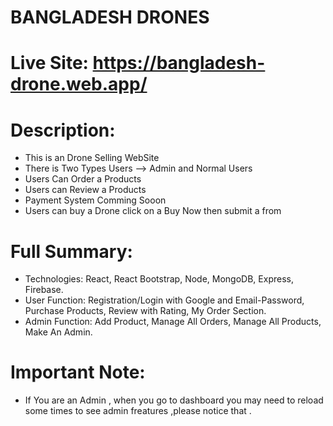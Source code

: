 # BANGLADESH DRONES
# Live Site: https://bangladesh-drone.web.app/
# Description:
* This is an Drone Selling WebSite
* There is Two Types Users --> Admin and Normal Users 
 * Users Can Order a Products
 * Users can Review a Products
 * Payment System Comming Sooon
 * Users can buy a Drone click on a Buy Now then submit a from

# Full Summary:
* Technologies: React, React Bootstrap, Node, MongoDB, Express, Firebase.
* User Function: Registration/Login with Google and Email-Password, Purchase
Products, Review with Rating, My Order Section.
* Admin Function: Add Product, Manage All Orders, Manage All Products, Make An
Admin.

 # Important Note:
 * If You are an Admin , when you go to dashboard you may need to reload some times to see admin freatures ,please notice that .

